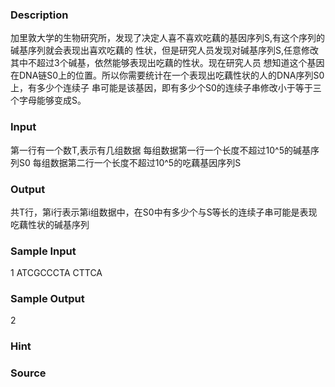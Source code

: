 
### Description
加里敦大学的生物研究所，发现了决定人喜不喜欢吃藕的基因序列S,有这个序列的碱基序列就会表现出喜欢吃藕的
性状，但是研究人员发现对碱基序列S,任意修改其中不超过3个碱基，依然能够表现出吃藕的性状。现在研究人员
想知道这个基因在DNA链S0上的位置。所以你需要统计在一个表现出吃藕性状的人的DNA序列S0上，有多少个连续子
串可能是该基因，即有多少个S0的连续子串修改小于等于三个字母能够变成S。

### Input
第一行有一个数T,表示有几组数据 每组数据第一行一个长度不超过10^5的碱基序列S0
每组数据第二行一个长度不超过10^5的吃藕基因序列S

### Output
共T行，第i行表示第i组数据中，在S0中有多少个与S等长的连续子串可能是表现吃藕性状的碱基序列

### Sample Input
1
ATCGCCCTA
CTTCA
### Sample Output
2
### Hint

### Source
